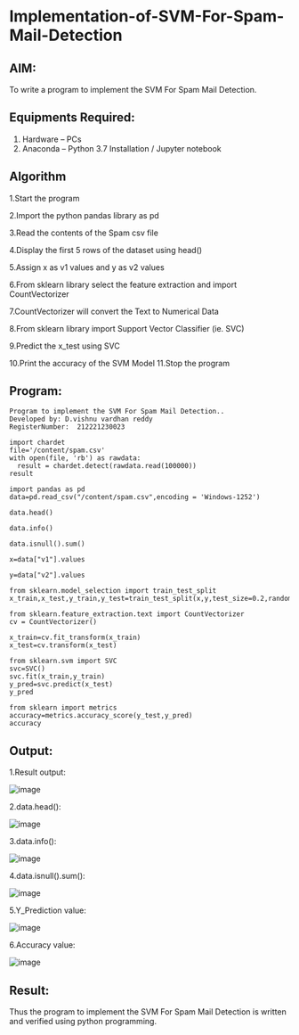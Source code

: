 # Implementation-of-SVM-For-Spam-Mail-Detection

## AIM:
To write a program to implement the SVM For Spam Mail Detection.

## Equipments Required:
1. Hardware – PCs
2. Anaconda – Python 3.7 Installation / Jupyter notebook

## Algorithm
1.Start the program

2.Import the python pandas library as pd

3.Read the contents of the Spam csv file

4.Display the first 5 rows of the dataset using head()

5.Assign x as v1 values and y as v2 values

6.From sklearn library select the feature extraction and import CountVectorizer

7.CountVectorizer will convert the Text to Numerical Data

8.From sklearn library import Support Vector Classifier (ie. SVC)

9.Predict the x_test using SVC

10.Print the accuracy of the SVM Model 11.Stop the program

## Program:
```
Program to implement the SVM For Spam Mail Detection..
Developed by: D.vishnu vardhan reddy
RegisterNumber:  212221230023
```
```
import chardet
file='/content/spam.csv'
with open(file, 'rb') as rawdata:
  result = chardet.detect(rawdata.read(100000))
result

import pandas as pd
data=pd.read_csv("/content/spam.csv",encoding = 'Windows-1252')

data.head()

data.info()

data.isnull().sum()

x=data["v1"].values

y=data["v2"].values

from sklearn.model_selection import train_test_split
x_train,x_test,y_train,y_test=train_test_split(x,y,test_size=0.2,random_state=0)

from sklearn.feature_extraction.text import CountVectorizer
cv = CountVectorizer()

x_train=cv.fit_transform(x_train)
x_test=cv.transform(x_test)

from sklearn.svm import SVC
svc=SVC()
svc.fit(x_train,y_train)
y_pred=svc.predict(x_test)
y_pred

from sklearn import metrics
accuracy=metrics.accuracy_score(y_test,y_pred)
accuracy
```

## Output:
1.Result output:

![image](https://github.com/JayanthYadav123/Implementation-of-SVM-For-Spam-Mail-Detection/assets/94836154/57703867-8c96-407d-b8d6-d96d30e2de25)

2.data.head():

![image](https://github.com/JayanthYadav123/Implementation-of-SVM-For-Spam-Mail-Detection/assets/94836154/527fada6-d94d-4db9-adef-b80b1d4820b2)

3.data.info():

![image](https://github.com/JayanthYadav123/Implementation-of-SVM-For-Spam-Mail-Detection/assets/94836154/c74ef3a7-a2b9-4187-b93b-c24711d62f29)

4.data.isnull().sum():

![image](https://github.com/JayanthYadav123/Implementation-of-SVM-For-Spam-Mail-Detection/assets/94836154/29e432e6-0c06-44f1-a128-da3692f41055)

5.Y_Prediction value:

![image](https://github.com/JayanthYadav123/Implementation-of-SVM-For-Spam-Mail-Detection/assets/94836154/82eec8fb-d803-4805-85a2-4e633798e7c2)

6.Accuracy value:

![image](https://github.com/JayanthYadav123/Implementation-of-SVM-For-Spam-Mail-Detection/assets/94836154/aebf5caa-9d0c-4fa7-af76-efee69880e3a)

## Result:
Thus the program to implement the SVM For Spam Mail Detection is written and verified using python programming.

